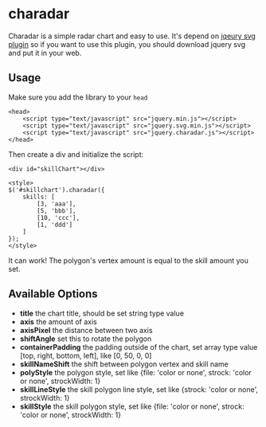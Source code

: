 charadar
========

Charadar is a simple radar chart and easy to use.
It's depend on [jqeury svg plugin](http://keith-wood.name/svg.html)
so if you want to use this plugin, you should download jquery svg and put it in your web.

Usage
-----

Make sure you add the library to your `head`

	<head>
		<script type="text/javascript" src="jquery.min.js"></script>
		<script type="text/javascript" src="jquery.svg.min.js"></script>
		<script type="text/javascript" src="jquery.charadar.js"></script>
	</head>

Then create a div and initialize the script:

	<div id="skillChart"></div>

	<style>
	$('#skillchart').charadar({
		skills: [
			[3, 'aaa'],
			[5, 'bbb'],
			[10, 'ccc'],
			[1, 'ddd']
		]
	});
	</style>

It can work!
The polygon's vertex amount is equal to the skill amount you set.

Available Options
-----------------

*	**title**  the chart title, should be set string type value
*	**axis**  the amount of axis
*	**axisPixel**  the distance between two axis
*	**shiftAngle**  set this to rotate the polygon 
*	**containerPadding**  the padding outside of the chart, set array type value [top, right, bottom, left],  like [0, 50, 0, 0]
*	**skillNameShift**  the shift between polygon vertex and skill name
*	**polyStyle**  the polygon style, set like {file: 'color or none', strock: 'color or none', strockWidth: 1}
*	**skillLineStyle**  the skill polygon line style, set like {strock: 'color or none', strockWidth: 1}
*	**skillStyle**  the skill polygon style, set like {file: 'color or none', strock: 'color or none', strockWidth: 1}
